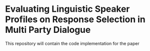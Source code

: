 # Evaluating Linguistic Speaker Profiles on Response Selection in Multi Party Dialogue
This repository will contain the code implementation for the paper

